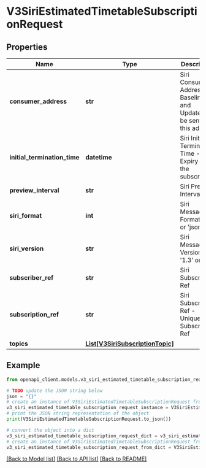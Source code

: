 # V3SiriEstimatedTimetableSubscriptionRequest


## Properties

Name | Type | Description | Notes
------------ | ------------- | ------------- | -------------
**consumer_address** | **str** | Siri Consumer Address - Baseline and Updates will be sent to this address | 
**initial_termination_time** | **datetime** | Siri Initial Termination Time - Expiry of the subscription | 
**preview_interval** | **str** | Siri Preview Interval | 
**siri_format** | **int** | Siri Message Format &#39;xml&#39; or &#39;json&#39; | 
**siri_version** | **str** | Siri Message Version &#39;1.3&#39; or &#39;2.0&#39; | 
**subscriber_ref** | **str** | Siri Subscriber Ref | 
**subscription_ref** | **str** | Siri Subscription Ref - Unique to a Subscriber Ref | 
**topics** | [**List[V3SiriSubscriptionTopic]**](V3SiriSubscriptionTopic.md) |  | 

## Example

```python
from openapi_client.models.v3_siri_estimated_timetable_subscription_request import V3SiriEstimatedTimetableSubscriptionRequest

# TODO update the JSON string below
json = "{}"
# create an instance of V3SiriEstimatedTimetableSubscriptionRequest from a JSON string
v3_siri_estimated_timetable_subscription_request_instance = V3SiriEstimatedTimetableSubscriptionRequest.from_json(json)
# print the JSON string representation of the object
print(V3SiriEstimatedTimetableSubscriptionRequest.to_json())

# convert the object into a dict
v3_siri_estimated_timetable_subscription_request_dict = v3_siri_estimated_timetable_subscription_request_instance.to_dict()
# create an instance of V3SiriEstimatedTimetableSubscriptionRequest from a dict
v3_siri_estimated_timetable_subscription_request_from_dict = V3SiriEstimatedTimetableSubscriptionRequest.from_dict(v3_siri_estimated_timetable_subscription_request_dict)
```
[[Back to Model list]](../README.md#documentation-for-models) [[Back to API list]](../README.md#documentation-for-api-endpoints) [[Back to README]](../README.md)


